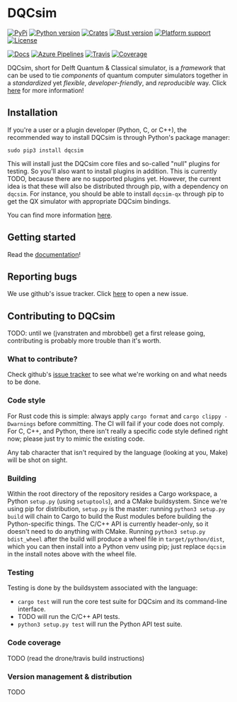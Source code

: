 # DQCsim

[![PyPi](https://badgen.net/pypi/v/dqcsim)](https://pypi.org/project/dqcsim/)
[![Python version](https://badgen.net/badge/python/3.5,3.6,3.7?list=1)](https://pypi.org/project/dqcsim/)
[![Crates](https://badgen.net/crates/v/dqcsim)](https://crates.io/crates/dqcsim)
[![Rust version](https://badgen.net/badge/rust/stable)](https://rustup.rs)
[![Platform support](https://badgen.net/badge/platform/linux,macos?list=1)](https://mbrobbel.github.io/dqcsim-rs/install/index.html)
[![License](https://badgen.net/badge/license/Apache-2.0)](https://github.com/mbrobbel/dqcsim-rs/blob/master/LICENSE)

[![Docs](https://badgen.net/github/status/mbrobbel/dqcsim-rs/gh-pages?label=documentation)](https://mbrobbel.github.io/dqcsim-rs/)
[![Azure Pipelines](https://badgen.net/azure-pipelines/mbrobbel/dqcsim/mbrobbel.dqcsim-rs/master?label=azure-pipelines)](https://dev.azure.com/mbrobbel/dqcsim/_build/latest?definitionId=2&branchName=master)
[![Travis](https://badgen.net/travis/mbrobbel/dqcsim-rs)](https://travis-ci.com/mbrobbel/dqcsim-rs)
[![Coverage](https://badgen.net/codecov/c/github/mbrobbel/dqcsim-rs)](https://codecov.io/gh/mbrobbel/dqcsim-rs)

DQCsim, short for Delft Quantum & Classical simulator, is a *framework* that
can be used to tie *components* of quantum computer simulators together in a
*standardized* yet *flexible*, *developer-friendly*, and *reproducible* way.
Click [here](https://mbrobbel.github.io/dqcsim/) for more information!

## Installation

If you're a user or a plugin developer (Python, C, or C++), the recommended
way to install DQCsim is through Python's package manager:

    sudo pip3 install dqcsim

This will install just the DQCsim core files and so-called "null" plugins for
testing. So you'll also want to install plugins in addition. This is currently
TODO, because there are no supported plugins yet. However, the current idea is
that these will also be distributed through pip, with a dependency on
`dqcsim`. For instance, you should be able to install `dqcsim-qx` through pip
to get the QX simulator with appropriate DQCsim bindings.

You can find more information
[here](https://mbrobbel.github.io/dqcsim/install/).

## Getting started

Read the [documentation](https://mbrobbel.github.io/dqcsim/)!

## Reporting bugs

We use github's issue tracker. Click
[here](https://github.com/mbrobbel/dqcsim/issues/new) to open a new issue.

## Contributing to DQCsim

TODO: until we (jvanstraten and mbrobbel) get a first release going,
contributing is probably more trouble than it's worth.

### What to contribute?

Check github's [issue tracker](https://github.com/mbrobbel/dqcsim/issues) to
see what we're working on and what needs to be done.

### Code style

For Rust code this is simple: always apply `cargo format` and
`cargo clippy -Dwarnings` before committing. The CI will fail if your code does
not comply. For C, C++, and Python, there isn't really a specific code style
defined right now; please just try to mimic the existing code.

Any tab character that isn't required by the language (looking at you, Make)
will be shot on sight.

### Building

Within the root directory of the repository resides a Cargo workspace, a Python `setup.py` (using `setuptools`), and a CMake buildsystem. Since we're using pip for distribution, `setup.py` is the master: running `python3 setup.py build` will chain to Cargo to build the Rust modules before building the Python-specific things. The C/C++ API is currently header-only, so it doesn't need to do anything with CMake. Running `python3 setup.py bdist_wheel` after the build will produce a wheel file in `target/python/dist`, which you can then install into a Python venv using pip; just replace `dqcsim` in the install notes above with the wheel file.

### Testing

Testing is done by the buildsystem associated with the language:

 - `cargo test` will run the core test suite for DQCsim and its command-line interface.
 - TODO will run the C/C++ API tests.
 - `python3 setup.py test` will run the Python API test suite.

### Code coverage

TODO (read the drone/travis build instructions)

### Version management & distribution

TODO
